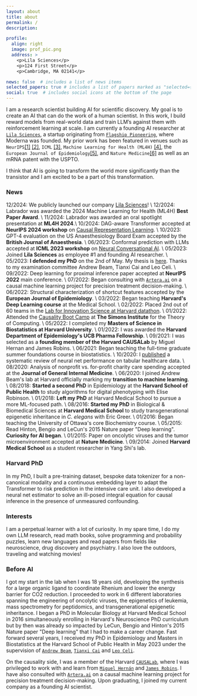 ```yaml
---
layout: about
title: about
permalink: /
description: 

profile:
  align: right
  image: prof_pic.png
  address: >
    <p>Lila Sciences</p>
    <p>124 First Street</p>
    <p>Cambridge, MA 02141</p>

news: false  # includes a list of news items
selected_papers: true # includes a list of papers marked as "selected={true}"
social: true  # includes social icons at the bottom of the page
---
```


I am a research scientist building AI for scientific discovery. My goal is to create an AI that can do the work of a human scientist. In this work, I build reward models from real-world data and train LLM’s against them with reinforcement learning at scale. I am currently a founding AI researcher at <a href="https://lila.ai">`Lila Sciences`</a>, a startup originating from <a href="https://www.flagshippioneering.com/companies?status=current">`Flagship Pioneering`</a>, where Moderna was founded. My prior work has been featured in venues such as `NeurIPS`<a href="https://proceedings.neurips.cc/paper_files/paper/2022/hash/487c9d6ef55e73aa9dfd4b48fe3713a6-Abstract-Conference.html">[1]</a> <a href="https://openreview.net/forum?id=sG6tdKozS7&referrer=%5Bthe%20profile%20of%20Manqing%20Liu%5D(%2Fprofile%3Fid%3D~Manqing_Liu1)">[2]</a>, `ICML` <a href="https://arxiv.org/abs/2305.18404">[3]</a>, `Machine Learning for Health (ML4H)` <a href="https://openreview.net/forum?id=JpeY8Umenv&referrer=%5Bthe%20profile%20of%20David%20Remy%20Bellamy%5D(%2Fprofile%3Fid%3D~David_Remy_Bellamy1)">[4]</a>, the `European Journal of Epidemiology`<a href="https://link.springer.com/article/10.1007/s10654-022-00892-3">[5]</a>, and `Nature Medicine`<a href="https://pubmed.ncbi.nlm.nih.gov/25894825/">[6]</a> as well as an mRNA patent with the USPTO.

I think that AI is going to transform the world more significantly than the transistor and I am excited to be a part of this transformation.

### News

12/2024: We publicly launched our company <a href="https://lila.ai">Lila Sciences</a>! \\
12/2024: Labrador was awarded the 2024 Machine Learning for Health (ML4H) **Best Paper Award**. \\
11/2024: Labrador was awarded an oral spotlight presentation at **ML4H 2024**.\\
10/2024: DAG-aware Transformer accepted at **NeurIPS 2024 workshop** on <a href="https://neurips.cc/virtual/2023/workshop/66497">Causal Representation Learning</a>. \\
10/2023: GPT-4 evaluation on the US Anaesthesiology Board Exam accepted by the **British Journal of Anaesthesia**. \\
06/2023: Conformal prediction with LLMs accepted at **ICML 2023 workshop** on <a href="https://icml.cc/virtual/2023/workshop/21485">Neural Conversational AI</a>. \\
05/2023: Joined **Lila Sciences** as employee #1 and founding AI researcher. \\
05/2023: **I defended my PhD** on the 2nd of May. My thesis is <a href="https://www.proquest.com/openview/c66cd47ee37ad3d68452fffc9f919e7b/1?pq-origsite=gscholar&cbl=18750&diss=y">here</a>. Thanks to my examination committee Andrew Beam, Tianxi Cai and Leo Celi. \\
09/2022: Deep learning for proximal inference paper accepted at **NeurIPS 2022** main conference. \\
07/2022: Began consulting with <a href="https://artera.ai/">`Artera.ai`</a> on a causal machine learning project for precision treatment decision-making. \\
06/2022: Structural characterization of shortcut features accepted by the **European Journal of Epidemiology**. \\
03/2022: Began teaching **Harvard's Deep Learning course** at the Medical School. \\
02/2022: Placed 2nd out of 60 teams in the <a href="https://sites.google.com/view/datathonatlish">Lab for Innovation Science at Harvard datathon</a>. \\
01/2022: Attended the <a href="https://simons.berkeley.edu/workshops/causality-boot-camp">Causality Boot Camp</a> at **The Simons Institute** for the Theory of Computing. \\
05/2022: I completed my **Masters of Science in Biostatistics at Harvard University**. \\
01/2022: I was awarded the **Harvard Department of Epidemiology's UCB Pharma Fellowship**. \\
09/2021: I was selected as a **founding member of the Harvard CAUSALab** by Miguel Hernan and James Robins. \\
06/2021: Began teaching the full-time graduate summer foundations course in biostatistics. \\
10/2020: I <a href="https://arxiv.org/abs/2010.01149">published</a> a systematic review of neural net performance on tabular healthcare data. \\
08/2020: Analysis of nonprofit vs. for-profit charity care spending accepted at the **Journal of General Internal Medicine**. \\
06/2020: I joined Andrew Beam's lab at Harvard officially marking my **transition to machine learning**. \\
08/2018: **Started a second PhD** in Epidemiology at the **Harvard School of Public Health** to study algorithms for digital phenotyping with Elise Robinson. \\
01/2018: **Left my PhD** at Harvard Medical School to pursue a more ML-focused path. \\
08/2016: **Started my PhD** in Biological & Biomedical Sciences at **Harvard Medical School** to study transgenerational epigenetic inheritance in *C. elegans* with Eric Greer. \\
01/2016: Began teaching the University of Ottawa's core Biochemistry course. \\
05/2015: Read Hinton, Bengio and LeCun's 2015 Nature paper "Deep learning". **Curiosity for AI began**. \\
01/2015: Paper on oncolytic viruses and the tumor microenvironment accepted at **Nature Medicine**. \\
09/2014: Joined **Harvard Medical School** as a student researcher in Yang Shi's lab.


### Harvard PhD 
In my PhD, I built a pre-training dataset, bespoke data tokenizer for a non-canonical modality and a continuous embedding layer to adapt the Transformer to risk prediction in the intensive care unit. I also developed a neural net estimator to solve an ill-posed integral equation for causal inference in the presence of unmeasured confounding. 

### Interests
I am a perpetual learner with a lot of curiosity. In my spare time, I do my own LLM research, read math books, solve programming and probability puzzles, learn new languages and read papers from fields like neuroscience, drug discovery and psychiatry. I also love the outdoors, traveling and watching movies!

### Before AI
I got my start in the lab when I was 18 years old, developing the synthesis for a large organic ligand to coordinate Rhenium and lower the energy barrier for CO2 reduction. I proceeded to work in 6 different laboratories spanning the engineering of oncolytic viruses, the epigenetics of leukemia, mass spectrometry for peptidomics, and transgenerational epigenetic inheritance. I began a PhD in Molecular Biology at Harvard Medical School in 2016 simultaneously enrolling in Harvard's Neuroscience PhD curriculum but by then was already so impacted by LeCun, Bengio and Hinton's 2015 Nature paper "Deep learning" that I had to make a career change. Fast forward several years, I received my PhD in Epidemiology and Masters in Biostatistics at the Harvard School of Public Health in May 2023 under the supervision of <a href="https://twitter.com/AndrewLBeam?ref_src=twsrc%5Egoogle%7Ctwcamp%5Eserp%7Ctwgr%5Eauthor">`Andrew Beam`</a>, <a href="https://en.wikipedia.org/wiki/Tianxi_Cai">`Tianxi Cai`</a> and <a href="https://scholar.google.com/citations?user=kssA7YwAAAAJ&hl=en">`Leo Celi`</a>.

<!-- I am a PhD candidate at Harvard University in the <a href="https://www.hsph.harvard.edu/epidemiology/">`Department of Epidemiology`</a> advised by <a href="http://beamlab.org/">`Andrew Beam`</a>. 
Broadly speaking, I do medical deep learning and causal inference research. For example, I have trained Transformers on electronic health records, which can be later fine-tuned on downstream tasks such as in-hospital mortality prediction in the intensive care unit. I have also developed a novel way to adjust for unmeasured confounding by adapting the <a href="https://arxiv.org/abs/2009.10982">`proximal inference framework`</a> to work with neural networks. -->

On the causality side, I was a member of the Harvard <a href="https://causalab.sph.harvard.edu/">`CAUSALab`</a>, where I was privileged to work with and learn from <a href="https://twitter.com/_miguelhernan">`Miguel Hernán`</a> and <a href="https://scholar.google.com/citations?user=RKGsk9cAAAAJ&hl=en">`James Robins`</a>. I have also consulted with <a href="https://artera.ai/">`Artera.ai`</a> on a causal machine learning project for precision treatment decision-making. Upon graduating, I joined my current company as a founding AI scientist.


<!-- Stemming from my 6 years of experience as a molecular biologist, I have a particular interest in the use of machine learning for drug discovery, protein engineering and the conduct of science more generally. -->

<!-- interested in, what I may dare to call, the future of Artificial Intelligence. 

What does this have to do with Epidemiology? As many people have said before me, this future necessarily involves causality. And causality is the language of Epidemiology. Similarly, robust AI promises to have far-reaching consequences for our healthcare systems, and thus, for public health.

I do not subscribe to a single discipline, but rather deliberately maintain an eclectic focus, in search of big ideas from all domains. My background training is in biochemistry, molecular biology, and epidemiology, whereas I am mostly self-taught in mathematics, computer science, and statistics.   -->
